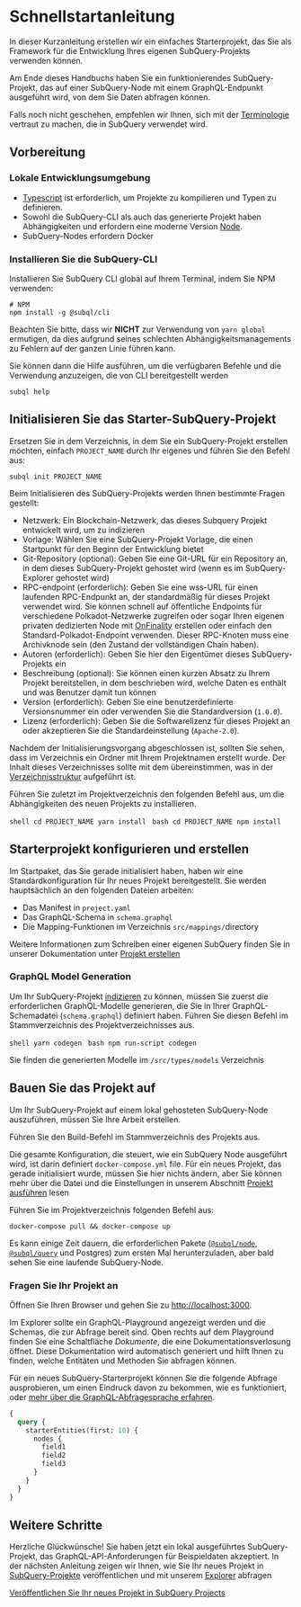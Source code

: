 # Schnellstartanleitung

In dieser Kurzanleitung erstellen wir ein einfaches Starterprojekt, das Sie als Framework für die Entwicklung Ihres eigenen SubQuery-Projekts verwenden können.

Am Ende dieses Handbuchs haben Sie ein funktionierendes SubQuery-Projekt, das auf einer SubQuery-Node mit einem GraphQL-Endpunkt ausgeführt wird, von dem Sie Daten abfragen können.

Falls noch nicht geschehen, empfehlen wir Ihnen, sich mit der [Terminologie](../#terminology) vertraut zu machen, die in SubQuery verwendet wird.

## Vorbereitung

### Lokale Entwicklungsumgebung

- [Typescript](https://www.typescriptlang.org/) ist erforderlich, um Projekte zu kompilieren und Typen zu definieren.
- Sowohl die SubQuery-CLI als auch das generierte Projekt haben Abhängigkeiten und erfordern eine moderne Version [Node](https://nodejs.org/en/).
- SubQuery-Nodes erfordern Docker

### Installieren Sie die SubQuery-CLI

Installieren Sie SubQuery CLI global auf Ihrem Terminal, indem Sie NPM verwenden:

```shell
# NPM
npm install -g @subql/cli
```

Beachten Sie bitte, dass wir **NICHT** zur Verwendung von `yarn global` ermutigen, da dies aufgrund seines schlechten Abhängigkeitsmanagements zu Fehlern auf der ganzen Linie führen kann.

Sie können dann die Hilfe ausführen, um die verfügbaren Befehle und die Verwendung anzuzeigen, die von CLI bereitgestellt werden

```shell
subql help
```

## Initialisieren Sie das Starter-SubQuery-Projekt

Ersetzen Sie in dem Verzeichnis, in dem Sie ein SubQuery-Projekt erstellen möchten, einfach `PROJECT_NAME` durch Ihr eigenes und führen Sie den Befehl aus:

```shell
subql init PROJECT_NAME
```

Beim Initialisieren des SubQuery-Projekts werden Ihnen bestimmte Fragen gestellt:

- Netzwerk: Ein Blockchain-Netzwerk, das dieses Subquery Projekt entwickelt wird, um zu indizieren
- Vorlage: Wählen Sie eine SubQuery-Projekt Vorlage, die einen Startpunkt für den Beginn der Entwicklung bietet
- Git-Repository (optional): Geben Sie eine Git-URL für ein Repository an, in dem dieses SubQuery-Projekt gehostet wird (wenn es im SubQuery-Explorer gehostet wird)
- RPC-endpoint (erforderlich): Geben Sie eine wss-URL für einen laufenden RPC-Endpunkt an, der standardmäßig für dieses Projekt verwendet wird. Sie können schnell auf öffentliche Endpoints für verschiedene Polkadot-Netzwerke zugreifen oder sogar Ihren eigenen privaten dedizierten Node mit [OnFinality](https://app.onfinality.io) erstellen oder einfach den Standard-Polkadot-Endpoint verwenden. Dieser RPC-Knoten muss eine Archivknode sein (den Zustand der vollständigen Chain haben).
- Autoren (erforderlich): Geben Sie hier den Eigentümer dieses SubQuery-Projekts ein
- Beschreibung (optional): Sie können einen kurzen Absatz zu Ihrem Projekt bereitstellen, in dem beschrieben wird, welche Daten es enthält und was Benutzer damit tun können
- Version (erforderlich): Geben Sie eine benutzerdefinierte Versionsnummer ein oder verwenden Sie die Standardversion (`1.0.0`).
- Lizenz (erforderlich): Geben Sie die Softwarelizenz für dieses Projekt an oder akzeptieren Sie die Standardeinstellung (`Apache-2.0`).

Nachdem der Initialisierungsvorgang abgeschlossen ist, sollten Sie sehen, dass im Verzeichnis ein Ordner mit Ihrem Projektnamen erstellt wurde. Der Inhalt dieses Verzeichnisses sollte mit dem übereinstimmen, was in der [Verzeichnisstruktur](../create/introduction.md#directory-structure) aufgeführt ist.

Führen Sie zuletzt im Projektverzeichnis den folgenden Befehl aus, um die Abhängigkeiten des neuen Projekts zu installieren.

<CodeGroup> <CodeGroupItem title="YARN" active> ```shell cd PROJECT_NAME yarn install ``` </CodeGroupItem>
<CodeGroupItem title="NPM"> ```bash cd PROJECT_NAME npm install ``` </CodeGroupItem> </CodeGroup>

## Starterprojekt konfigurieren und erstellen

Im Startpaket, das Sie gerade initialisiert haben, haben wir eine Standardkonfiguration für Ihr neues Projekt bereitgestellt. Sie werden hauptsächlich an den folgenden Dateien arbeiten:

- Das Manifest in `project.yaml`
- Das GraphQL-Schema in `schema.graphql`
- Die Mapping-Funktionen im Verzeichnis `src/mappings/`directory

Weitere Informationen zum Schreiben einer eigenen SubQuery finden Sie in unserer Dokumentation unter [Projekt erstellen](../create/introduction.md)

### GraphQL Model Generation

Um Ihr SubQuery-Projekt [indizieren](../run/run.md) zu können, müssen Sie zuerst die erforderlichen GraphQL-Modelle generieren, die Sie in Ihrer GraphQL-Schemadatei (`schema.graphql`) definiert haben. Führen Sie diesen Befehl im Stammverzeichnis des Projektverzeichnisses aus.

<CodeGroup> <CodeGroupItem title="YARN" active> ```shell yarn codegen ``` </CodeGroupItem>
<CodeGroupItem title="NPM"> ```bash npm run-script codegen ``` </CodeGroupItem> </CodeGroup>

Sie finden die generierten Modelle im `/src/types/models` Verzeichnis

## Bauen Sie das Projekt auf

Um Ihr SubQuery-Projekt auf einem lokal gehosteten SubQuery-Node auszuführen, müssen Sie Ihre Arbeit erstellen.

Führen Sie den Build-Befehl im Stammverzeichnis des Projekts aus.

<CodeGroup> Die gesamte Konfiguration, die steuert, wie ein SubQuery Node ausgeführt wird, ist darin definiert `docker-compose.yml` file. Für ein neues Projekt, das gerade initialisiert wurde, müssen Sie hier nichts ändern, aber Sie können mehr über die Datei und die Einstellungen in unserem Abschnitt [Projekt ausführen](../run/run.md) lesen

Führen Sie im Projektverzeichnis folgenden Befehl aus:

```shell
docker-compose pull && docker-compose up
```

Es kann einige Zeit dauern, die erforderlichen Pakete ([`@subql/node`](https://www.npmjs.com/package/@subql/node), [`@subql/query`](https://www.npmjs.com/package/@subql/query) und Postgres) zum ersten Mal herunterzuladen, aber bald sehen Sie eine laufende SubQuery-Node.

### Fragen Sie Ihr Projekt an

Öffnen Sie Ihren Browser und gehen Sie zu [http://localhost:3000](http://localhost:3000).

Im Explorer sollte ein GraphQL-Playground angezeigt werden und die Schemas, die zur Abfrage bereit sind. Oben rechts auf dem Playground finden Sie eine Schaltfläche _Dokumente_, die eine Dokumentationsverlosung öffnet. Diese Dokumentation wird automatisch generiert und hilft Ihnen zu finden, welche Entitäten und Methoden Sie abfragen können.

Für ein neues SubQuery-Starterprojekt können Sie die folgende Abfrage ausprobieren, um einen Eindruck davon zu bekommen, wie es funktioniert, oder [mehr über die GraphQL-Abfragesprache erfahren](../query/graphql.md).

```graphql
{
  query {
    starterEntities(first: 10) {
      nodes {
        field1
        field2
        field3
      }
    }
  }
}
```

## Weitere Schritte

Herzliche Glückwünsche! Sie haben jetzt ein lokal ausgeführtes SubQuery-Projekt, das GraphQL-API-Anforderungen für Beispieldaten akzeptiert. In der nächsten Anleitung zeigen wir Ihnen, wie Sie Ihr neues Projekt in [SubQuery-Projekte](https://project.subquery.network) veröffentlichen und mit unserem [Explorer](https://explorer.subquery.network) abfragen

[Veröffentlichen Sie Ihr neues Projekt in SubQuery Projects](../publish/publish.md)
